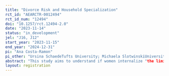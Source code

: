 ```yaml
---
title: "Divorce Risk and Household Specialization"
rct_id: "AEARCTR-0012494"
rct_id_num: "12494"
doi: "10.1257/rct.12494-2.0"
date: "2023-11-14"
status: "in_development"
jel: "J16, J12"
start_year: "2023-11-15"
end_year: "2024-12-31"
pi: "Ana Costa-Ramon"
pi_other: "Ursina SchaedeTufts University; Michaela SlotwinskiUniversity of Zurich; Johannes  StupperichUniversity of Zurich "
abstract: "This study aims to understand if women internalize "the limited commitment problem" — that is, the risk of divorce and the consequences of household specialization in the event of divorce — when considering their future financial situation and making decisions about household specialization. To do this, we randomize exposure to a (real) divorce experience through a brief testimonial video that highlights women's experiences and decision-making regarding divorce-associated financial risks and household specialization. We measure whether exposure to a divorce experience can shift women’s perception of divorce risk and divorce-related financial risks. Additionally, we measure whether this exposure may change women’s willingness to take preventive measures to mitigate these risks."
layout: registration
---
```


